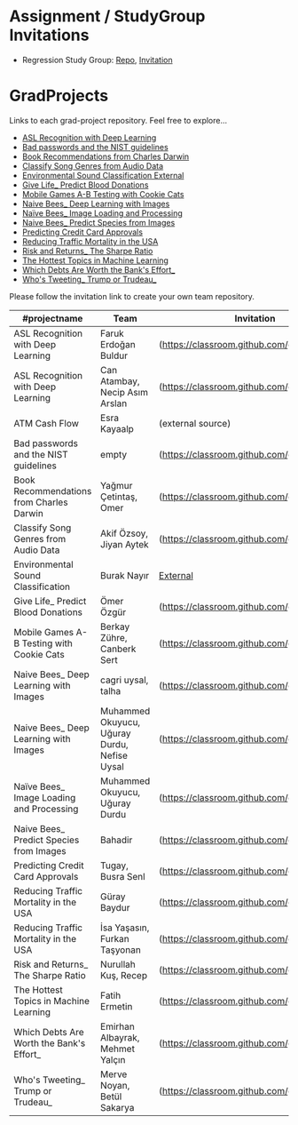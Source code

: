 # Assignment / StudyGroup Invitations
* Regression Study Group: [Repo](https://github.com/Kodluyoruz-Veri-Bilimi-Bootcamp/linear-regression-workbook), [Invitation](https://classroom.github.com/g/-eaglBQp)

# GradProjects
Links to each grad-project repository. Feel free to explore...

* [ASL Recognition with Deep Learning](https://github.com/Kodluyoruz-Veri-Bilimi-Bootcamp/ASL-Recognition-with-Deep-Learning)
* [Bad passwords and the NIST guidelines](https://github.com/Kodluyoruz-Veri-Bilimi-Bootcamp/Bad-passwords-and-the-NIST-guidelines)
* [Book Recommendations from Charles Darwin](https://github.com/Kodluyoruz-Veri-Bilimi-Bootcamp/Book-Recommendations-from-Charles-Darwin)
* [Classify Song Genres from Audio Data](https://github.com/Kodluyoruz-Veri-Bilimi-Bootcamp/Classify-Song-Genres-from-Audio-Data)
* [Environmental Sound Classification External](https://www.kaggle.com/mmoreaux/environmental-sound-classification-50)
* [Give Life_ Predict Blood Donations](https://github.com/Kodluyoruz-Veri-Bilimi-Bootcamp/Give-Life_-Predict-Blood-Donations)
* [Mobile Games A-B Testing with Cookie Cats](https://github.com/Kodluyoruz-Veri-Bilimi-Bootcamp/Mobile-Games-A-B-Testing-with-Cookie-Cats)
* [Naive Bees_ Deep Learning with Images](https://github.com/Kodluyoruz-Veri-Bilimi-Bootcamp/Naive-Bees_-Deep-Learning-with-Images)
* [Naïve Bees_ Image Loading and Processing](https://github.com/Kodluyoruz-Veri-Bilimi-Bootcamp/Naive-Bees_-Image-Loading-and-Processing)
* [Naive Bees_ Predict Species from Images](https://github.com/Kodluyoruz-Veri-Bilimi-Bootcamp/Naive-Bees_-Predict-Species-from-Images)
* [Predicting Credit Card Approvals](https://github.com/Kodluyoruz-Veri-Bilimi-Bootcamp/Predicting-Credit-Card-Approvals)
* [Reducing Traffic Mortality in the USA](https://github.com/Kodluyoruz-Veri-Bilimi-Bootcamp/Reducing-Traffic-Mortality-in-the-USA)
* [Risk and Returns_ The Sharpe Ratio](https://github.com/Kodluyoruz-Veri-Bilimi-Bootcamp/Risk-and-Returns_-The-Sharpe-Ratio)
* [The Hottest Topics in Machine Learning](https://github.com/Kodluyoruz-Veri-Bilimi-Bootcamp/The-Hottest-Topics-in-Machine-Learning)
* [Which Debts Are Worth the Bank's Effort_](https://github.com/Kodluyoruz-Veri-Bilimi-Bootcamp/Which-Debts-Are-Worth-the-Bank-s-Effort_)
* [Who's Tweeting_ Trump or Trudeau_](https://github.com/Kodluyoruz-Veri-Bilimi-Bootcamp/Who-s-Tweeting_-Trump-or-Trudeau_)


Please follow the invitation link to create your own team repository.

#projectname | Team | Invitation
-------------|------|------------
ASL Recognition with Deep Learning | Faruk Erdoğan Buldur | (https://classroom.github.com/g/nKA6qc0X)
ASL Recognition with Deep Learning | Can Atambay, Necip Asım Arslan | (https://classroom.github.com/g/nKA6qc0X)
ATM Cash Flow | Esra Kayaalp | (external source)
Bad passwords and the NIST guidelines | empty | (https://classroom.github.com/g/zkYUl1VX)
Book Recommendations from Charles Darwin | Yağmur Çetintaş, Omer| (https://classroom.github.com/g/KS5k6ZF8)
Classify Song Genres from Audio Data | Akif Özsoy, Jiyan Aytek | (https://classroom.github.com/g/a4Qx9bBq)
Environmental Sound Classification | Burak Nayır | [External](https://www.kaggle.com/mmoreaux/environmental-sound-classification-50)
Give Life_ Predict Blood Donations | Ömer Özgür | (https://classroom.github.com/g/ba1Y1pIC)
Mobile Games A-B Testing with Cookie Cats | Berkay Zühre, Canberk Sert | (https://classroom.github.com/g/pT3_cJ27)
Naive Bees_ Deep Learning with Images | cagri uysal, talha | (https://classroom.github.com/g/h2OdOhST)
Naive Bees_ Deep Learning with Images | Muhammed Okuyucu, Uğuray Durdu, Nefise Uysal  | (https://classroom.github.com/g/h2OdOhST)
Naïve Bees_ Image Loading and Processing | Muhammed Okuyucu, Uğuray Durdu | (https://classroom.github.com/g/iyB06Nvb)
Naive Bees_ Predict Species from Images | Bahadir | (https://classroom.github.com/g/DaASHfo6)
Predicting Credit Card Approvals | Tugay, Busra Senl | (https://classroom.github.com/g/gZByedzB)
Reducing Traffic Mortality in the USA | Güray Baydur | (https://classroom.github.com/g/cGKeYPtF)
Reducing Traffic Mortality in the USA | İsa Yaşasın, Furkan Taşyonan | (https://classroom.github.com/g/cGKeYPtF)
Risk and Returns_ The Sharpe Ratio | Nurullah Kuş, Recep | (https://classroom.github.com/g/W2Hm0lmC)
The Hottest Topics in Machine Learning | Fatih Ermetin | (https://classroom.github.com/g/gTMVQUs3)
Which Debts Are Worth the Bank's Effort_ | Emirhan Albayrak, Mehmet Yalçın | (https://classroom.github.com/g/IxLHRWZ5)
Who's Tweeting_ Trump or Trudeau_ | Merve Noyan, Betül Sakarya | (https://classroom.github.com/g/Y46JbsJX)



